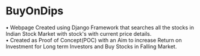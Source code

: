 # BuyOnDips
• Webpage Created using Django Framework that searches all the stocks in Indian Stock Market with stock's with current price details. <br/>
• Created as Proof of Concept(POC) with an Aim to increase Return on Investment for Long term Investors and Buy Stocks in Falling Market. <br/><br/>
